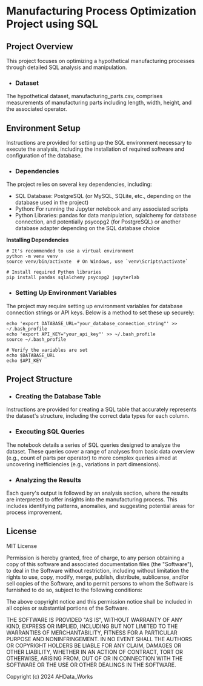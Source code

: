 # Manufacturing Process Optimization Project using SQL

## Project Overview
This project focuses on optimizing a hypothetical manufacturing processes through detailed SQL analysis and manipulation. 

- ### Dataset
The hypothetical dataset, manufacturing_parts.csv, comprises measurements of manufacturing parts including length, width, height, and the associated operator. 

## Environment Setup
Instructions are provided for setting up the SQL environment necessary to execute the analysis, including the installation of required software and configuration of the database.

- ### Dependencies
The project relies on several key dependencies, including:

- SQL Database: PostgreSQL (or MySQL, SQLite, etc., depending on the database used in the project)
- Python: For running the Jupyter notebook and any associated scripts
- Python Libraries: pandas for data manipulation, sqlalchemy for database connection, and potentially psycopg2 (for PostgreSQL) or another database adapter depending on the SQL database choice

**Installing Dependencies**
```
# It's recommended to use a virtual environment
python -m venv venv
source venv/bin/activate  # On Windows, use `venv\Scripts\activate`

# Install required Python libraries
pip install pandas sqlalchemy psycopg2 jupyterlab
```

- ### Setting Up Environment Variables
The project may require setting up environment variables for database connection strings or API keys. Below is a method to set these up securely:
```
echo 'export DATABASE_URL="your_database_connection_string"' >> ~/.bash_profile
echo 'export API_KEY="your_api_key"' >> ~/.bash_profile
source ~/.bash_profile

# Verify the variables are set
echo $DATABASE_URL
echo $API_KEY
```

## Project Structure

- ### Creating the Database Table
Instructions are provided for creating a SQL table that accurately represents the dataset's structure, including the correct data types for each column.

- ### Executing SQL Queries

The notebook details a series of SQL queries designed to analyze the dataset. These queries cover a range of analyses from basic data overview (e.g., count of parts per operator) to more complex queries aimed at uncovering inefficiencies (e.g., variations in part dimensions).

- ### Analyzing the Results
Each query's output is followed by an analysis section, where the results are interpreted to offer insights into the manufacturing process. This includes identifying patterns, anomalies, and suggesting potential areas for process improvement.

## License

MIT License


Permission is hereby granted, free of charge, to any person obtaining a copy
of this software and associated documentation files (the "Software"), to deal
in the Software without restriction, including without limitation the rights
to use, copy, modify, merge, publish, distribute, sublicense, and/or sell
copies of the Software, and to permit persons to whom the Software is
furnished to do so, subject to the following conditions:

The above copyright notice and this permission notice shall be included in all
copies or substantial portions of the Software.

THE SOFTWARE IS PROVIDED "AS IS", WITHOUT WARRANTY OF ANY KIND, EXPRESS OR
IMPLIED, INCLUDING BUT NOT LIMITED TO THE WARRANTIES OF MERCHANTABILITY,
FITNESS FOR A PARTICULAR PURPOSE AND NONINFRINGEMENT. IN NO EVENT SHALL THE
AUTHORS OR COPYRIGHT HOLDERS BE LIABLE FOR ANY CLAIM, DAMAGES OR OTHER
LIABILITY, WHETHER IN AN ACTION OF CONTRACT, TORT OR OTHERWISE, ARISING FROM,
OUT OF OR IN CONNECTION WITH THE SOFTWARE OR THE USE OR OTHER DEALINGS IN THE
SOFTWARE.

Copyright (c) 2024 AHData_Works
